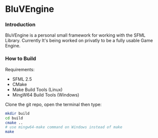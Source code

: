 # BluVEngine

### Introduction
BluVEngine is a personal small framework for working with the SFML Library. Currently It's being worked on privatly to be a fully usable Game Engine.

### How to Build
Requirements:
- SFML 2.5
- CMake
- Make Build Tools (Linux)
- MingW64 Build Tools (Windows)

Clone the git repo, open the terminal then type:
```BASH
mkdir build
cd build
cmake ..
# use mingw64-make command on Windows instead of make
make 
```
